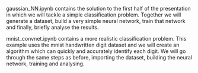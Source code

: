 gaussian_NN.ipynb contains the solution to the first half of the presentation in which we will tackle a simple classification problem. Together we will generate a dataset, build a very simple neural network, train that network and finally, briefly analyse the results.

mnist_convnet.ipynb contains a more realistic classification problem. This example uses the mnist handwritten digit dataset and we will create an algorithm which can quickly and accurately identify each digit. We will go through the same steps as before, importing the dataset, building the neural network, training and analysing.
